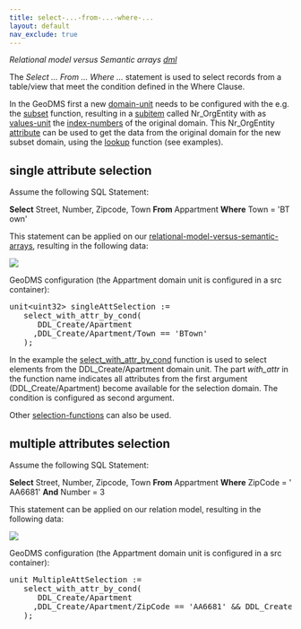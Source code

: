 ```yaml
---
title: select-...-from-...-where-...
layout: default
nav_exclude: true
---
```

*Relational model versus Semantic arrays [dml](dml)*

The *Select ... From ... Where ...* statement is used to select records from a table/view that meet the condition defined in the Where Clause.

In the GeoDMS first a new [domain-unit](domain-unit) needs to be configured with the e.g. the [subset](subset) function, resulting in a [subitem](subitem) called Nr_OrgEntity with as [values-unit](values-unit) the [index-numbers](index-numbers) of the original domain. This Nr_OrgEntity [attribute](attribute) can be used to get the data from the original  domain for the new subset domain, using the [lookup](lookup) function (see examples).

## single attribute selection

Assume the following SQL Statement:

**Select** Street, Number, Zipcode, Town **From** Appartment **Where** Town = 'BTown'

This statement can be applied on our [relational-model-versus-semantic-arrays](relational-model-versus-semantic-arrays), resulting in the following data:

![](../assets/img/GUI/relation_select_from_where1.png)

GeoDMS configuration (the Appartment domain unit is configured in a src container):

<pre>
unit&lt;uint32&gt; singleAttSelection := 
   select_with_attr_by_cond(
      DDL_Create/Apartment
     ,DDL_Create/Apartment/Town == 'BTown'
   );
</pre>

In the example the [select_with_attr_by_cond](select_with_attr_by_cond) function is used to select elements from the DDL_Create/Apartment domain unit. The part _with_attr_ in the function name indicates all attributes from the first argument (DDL_Create/Apartment) become available for the selection domain. The condition is configured as second argument.

Other [selection-functions](selection-functions) can also be used.

## multiple attributes selection

Assume the following SQL Statement:

**Select** Street, Number, Zipcode, Town **From** Appartment **Where** ZipCode = 'AA6681' **And** Number = 3

This statement can be applied on our relation model, resulting in the following data:

![](../assets/img/GUI/relation_select_from_where2.png)

GeoDMS configuration (the Appartment domain unit is configured in a src container):

<pre>
unit<uint32> MultipleAttSelection := 
   select_with_attr_by_cond(
      DDL_Create/Apartment
     ,DDL_Create/Apartment/ZipCode == 'AA6681' && DDL_Create/Apartment/Number == 3
   );
</pre>